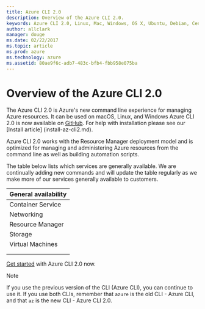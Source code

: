 ```yaml
---
title: Azure CLI 2.0
description: Overview of the Azure CLI 2.0.
keywords: Azure CLI 2.0, Linux, Mac, Windows, OS X, Ubuntu, Debian, CentOS, RHEL, SUSE, CoreOS, Docker, Windows, Python, PIP
author: allclark
manager: douge
ms.date: 02/22/2017
ms.topic: article
ms.prod: azure
ms.technology: azure
ms.assetid: 80ae9f6c-adb7-483c-bfb4-fbb958e075ba
---
```


# Overview of the Azure CLI 2.0

The Azure CLI 2.0 is Azure's new command line experience for managing Azure resources.  It can be used on macOS, Linux, and Windows
Azure CLI 2.0 is now available on [GitHub](https://github.com/Azure/azure-cli).  For help with installation please see our [Install article] (install-az-cli2.md).

Azure CLI 2.0 works with the Resource Manager deployment model and is optimized for managing and administering Azure resources from the command line as well as building automation scripts.

The table below lists which services are generally available.  We are continually adding new commands and will update the table regularly as we make more of our services generally available to customers.


| General availability |
|----------------------|
| Container Service    |
| Networking           |
| Resource Manager     |
| Storage              |
| Virtual Machines     |
|                      |
|                      |

[Get started](get-started-with-az-cli2.md) with Azure CLI 2.0 now.


> [!Note]
> If you use the previous version of the CLI (Azure CLI), you can continue to use it.  If you use both CLIs, remember that `azure` is the old CLI - Azure CLI, and that `az` is the new CLI - Azure CLI 2.0. 



